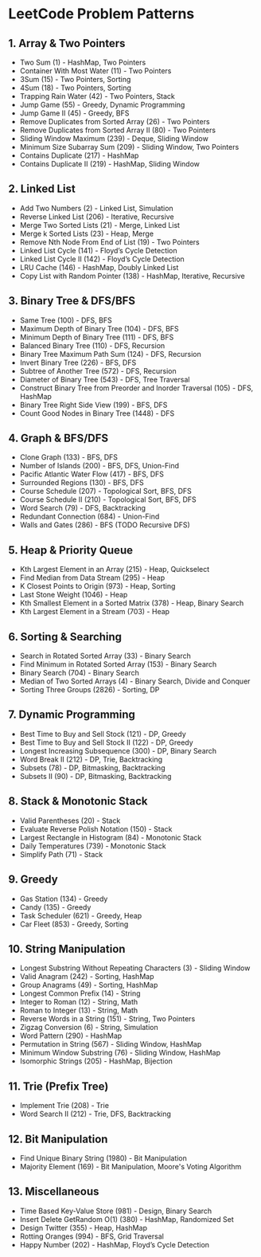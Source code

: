 # LeetCode Problem Patterns

## **1. Array & Two Pointers**
- Two Sum (1) - HashMap, Two Pointers
- Container With Most Water (11) - Two Pointers
- 3Sum (15) - Two Pointers, Sorting
- 4Sum (18) - Two Pointers, Sorting
- Trapping Rain Water (42) - Two Pointers, Stack
- Jump Game (55) - Greedy, Dynamic Programming
- Jump Game II (45) - Greedy, BFS
- Remove Duplicates from Sorted Array (26) - Two Pointers
- Remove Duplicates from Sorted Array II (80) - Two Pointers
- Sliding Window Maximum (239) - Deque, Sliding Window
- Minimum Size Subarray Sum (209) - Sliding Window, Two Pointers
- Contains Duplicate (217) - HashMap
- Contains Duplicate II (219) - HashMap, Sliding Window

## **2. Linked List**
- Add Two Numbers (2) - Linked List, Simulation
- Reverse Linked List (206) - Iterative, Recursive
- Merge Two Sorted Lists (21) - Merge, Linked List
- Merge k Sorted Lists (23) - Heap, Merge
- Remove Nth Node From End of List (19) - Two Pointers
- Linked List Cycle (141) - Floyd’s Cycle Detection
- Linked List Cycle II (142) - Floyd’s Cycle Detection
- LRU Cache (146) - HashMap, Doubly Linked List
- Copy List with Random Pointer (138) - HashMap, Iterative, Recursive

## **3. Binary Tree & DFS/BFS**
- Same Tree (100) - DFS, BFS
- Maximum Depth of Binary Tree (104) - DFS, BFS
- Minimum Depth of Binary Tree (111) - DFS, BFS
- Balanced Binary Tree (110) - DFS, Recursion
- Binary Tree Maximum Path Sum (124) - DFS, Recursion
- Invert Binary Tree (226) - BFS, DFS
- Subtree of Another Tree (572) - DFS, Recursion
- Diameter of Binary Tree (543) - DFS, Tree Traversal
- Construct Binary Tree from Preorder and Inorder Traversal (105) - DFS, HashMap
- Binary Tree Right Side View (199) - BFS, DFS
- Count Good Nodes in Binary Tree (1448) - DFS

## **4. Graph & BFS/DFS**
- Clone Graph (133) - BFS, DFS
- Number of Islands (200) - BFS, DFS, Union-Find
- Pacific Atlantic Water Flow (417) - BFS, DFS
- Surrounded Regions (130) - BFS, DFS
- Course Schedule (207) - Topological Sort, BFS, DFS
- Course Schedule II (210) - Topological Sort, BFS, DFS
- Word Search (79) - DFS, Backtracking
- Redundant Connection (684) - Union-Find
- Walls and Gates (286) - BFS (TODO Recursive DFS)

## **5. Heap & Priority Queue**
- Kth Largest Element in an Array (215) - Heap, Quickselect
- Find Median from Data Stream (295) - Heap
- K Closest Points to Origin (973) - Heap, Sorting
- Last Stone Weight (1046) - Heap
- Kth Smallest Element in a Sorted Matrix (378) - Heap, Binary Search
- Kth Largest Element in a Stream (703) - Heap

## **6. Sorting & Searching**
- Search in Rotated Sorted Array (33) - Binary Search
- Find Minimum in Rotated Sorted Array (153) - Binary Search
- Binary Search (704) - Binary Search
- Median of Two Sorted Arrays (4) - Binary Search, Divide and Conquer
- Sorting Three Groups (2826) - Sorting, DP

## **7. Dynamic Programming**
- Best Time to Buy and Sell Stock (121) - DP, Greedy
- Best Time to Buy and Sell Stock II (122) - DP, Greedy
- Longest Increasing Subsequence (300) - DP, Binary Search
- Word Break II (212) - DP, Trie, Backtracking
- Subsets (78) - DP, Bitmasking, Backtracking
- Subsets II (90) - DP, Bitmasking, Backtracking

## **8. Stack & Monotonic Stack**
- Valid Parentheses (20) - Stack
- Evaluate Reverse Polish Notation (150) - Stack
- Largest Rectangle in Histogram (84) - Monotonic Stack
- Daily Temperatures (739) - Monotonic Stack
- Simplify Path (71) - Stack

## **9. Greedy**
- Gas Station (134) - Greedy
- Candy (135) - Greedy
- Task Scheduler (621) - Greedy, Heap
- Car Fleet (853) - Greedy, Sorting

## **10. String Manipulation**
- Longest Substring Without Repeating Characters (3) - Sliding Window
- Valid Anagram (242) - Sorting, HashMap
- Group Anagrams (49) - Sorting, HashMap
- Longest Common Prefix (14) - String
- Integer to Roman (12) - String, Math
- Roman to Integer (13) - String, Math
- Reverse Words in a String (151) - String, Two Pointers
- Zigzag Conversion (6) - String, Simulation
- Word Pattern (290) - HashMap
- Permutation in String (567) - Sliding Window, HashMap
- Minimum Window Substring (76) - Sliding Window, HashMap
- Isomorphic Strings (205) - HashMap, Bijection

## **11. Trie (Prefix Tree)**
- Implement Trie (208) - Trie
- Word Search II (212) - Trie, DFS, Backtracking

## **12. Bit Manipulation**
- Find Unique Binary String (1980) - Bit Manipulation
- Majority Element (169) - Bit Manipulation, Moore's Voting Algorithm

## **13. Miscellaneous**
- Time Based Key-Value Store (981) - Design, Binary Search
- Insert Delete GetRandom O(1) (380) - HashMap, Randomized Set
- Design Twitter (355) - Heap, HashMap
- Rotting Oranges (994) - BFS, Grid Traversal
- Happy Number (202) - HashMap, Floyd’s Cycle Detection

